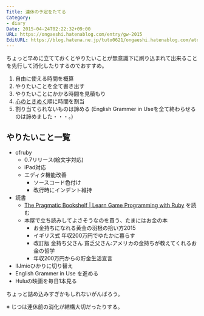 ```yaml
---
Title: 連休の予定をたてる
Category:
- diary
Date: 2015-04-24T02:22:32+09:00
URL: https://ongaeshi.hatenablog.com/entry/gw-2015
EditURL: https://blog.hatena.ne.jp/tuto0621/ongaeshi.hatenablog.com/atom/entry/8454420450092451771
---
```


ちょっと早めに立てておくとやりたいことが無意識下に刷り込まれて出来ることを先行して消化したりするのでおすすめ。

1. 自由に使える時間を概算
2. やりたいことを全て書き出す
3. やりたいことにかかる時間を見積もり
4. [心のときめく](http://www.sunmark.co.jp/topics/konmari2015/)順に時間を割当
5. 割り当てられないものは諦める (English Grammer in Useを全て終わらせるのは諦めました・・・。)

## やりたいこと一覧
- ofruby
  - 0.7リリース(絵文字対応)
  - iPad対応
  - エディタ機能改善
    - ソースコード色付け
    - 改行時にインデント維持
- 読書
  - [The Pragmatic Bookshelf | Learn Game Programming with Ruby](https://pragprog.com/book/msgpkids/learn-game-programming-with-ruby) を読む
  - 本屋で立ち読みしてよさそうなのを買う、たまにはお金の本
    - お金持ちになれる黄金の羽根の拾い方2015
    - イギリス式 年収200万円でゆたかに暮らす
    - 改訂版 金持ち父さん 貧乏父さん:アメリカの金持ちが教えてくれるお金の哲学
    - 年収200万円からの貯金生活宣言
- IIJmioひかりに切り替え 
- English Grammer in Use を進める
- Huluの映画を毎日1本見る

ちょっと詰め込みすぎかもしれないがんばろう。

※ じつは連休前の消化が結構大切だったりする。
